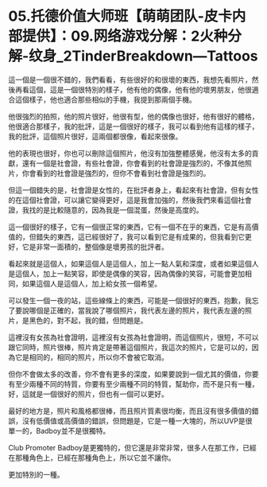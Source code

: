 # 05.托德价值大师班【萌萌团队-皮卡内部提供】：09.网络游戏分解：2火种分解-纹身_2TinderBreakdown—Tattoos

這一個是一個很不錯的，我們看看，有些很好的和很壞的東西，我想先看照片，然後再看這個，這是一個很特別的樣子，他有他的偶像，他有他的壞男朋友，他很適合這個樣子，他也適合那些相似的手機，我提到那兩個手機。

他很強烈的拍照，他的照片很好，他很有型，他的偶像也很好，他有很好的體格，他很適合那樣子，我的批評，這是一個很好的樣子，我可以看到他有這樣的樣子，我的批評，這個照片很好，這兩個都很像，看起來很像。

他的表現也很好，你也可以刪除這個照片，他沒有加強整體感覺，他沒有太多的貢獻，還有一個是社會證，有些社會證，你會看到的社會證是強烈的，不像其他照片，你會看到的社會證是強烈的，但你不會看到社會證是強烈的。

但這一個錯失的是，社會證是女性的，在批評者身上，看起來有社會證，但有女性的在這個社會證，可以讓它變得更好，這是我會加強的，然後我們來看這個社會證，我找的是比較隨意的，因為我是一個混蛋，然後是高度的。

這一個很好的樣子，它有一個很正常的東西，它有一個不在乎的東西，它是有高價值的，但錯失的東西，這已經很好了，我可以看到它是有成果的，但我看到它更好，它是非常一面積的，整個像是壞男孩的批評者。

看起來就是這個人，如果這個人是這個人，加上一點人氣和深度，或者如果這個人是這個人，加上一點笑容，即使是偶像的笑容，因為偶像的笑容，可能會更加相同，如果這個人是這個人，加上給女孩一個希望。

可以發生一個一夜的站，這些線條上的東西，可能是一個很好的東西，抱歉，我忘了要說哪個是正確的，當我說了哪個照片，我代表左邊的照片，我代表左邊的照片，是黑色的，對不起，我的錯，但問題是。

這裡沒有女孩為社會證明，這裡沒有女孩為社會證明，而這個照片，很短，不可以跟它同時，照片很棒，照片肯定是帶著這個照片，我這次的照片，它是可以的，因為它是相同的，相同的照片，所以你不會被它取消。

但你不會做太多的改善，你不會有更多的深度，如果要說到一個尤其的價值，你要有至少兩種不同的特質，你要有至少兩種不同的特質，幫助你，而不是只有一種，好，這就是一個很好的照片，但也有一個可以更好。

最好的地方是，照片和風格都很棒，而且照片質素很均衡，而且沒有很多價值的錯誤，沒有低價值或高價值的錯誤，但問題是，它是一種一大塊的，所以UVP是很單一的，Badboy並不是很獨特。

Club Promoter Badboy是更獨特的，但它還是非常非常，很多人在那工作，已經在那種角色上，已經在那種角色上，所以它並不讓你。

更加特別的一種。